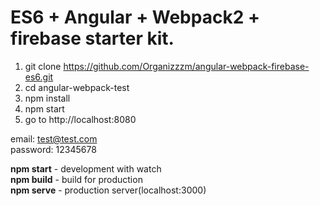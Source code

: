 # ES6 + Angular + Webpack2 + firebase starter kit.
1. git clone https://github.com/Organizzzm/angular-webpack-firebase-es6.git
2. cd angular-webpack-test
3. npm install
4. npm start
5. go to http://localhost:8080

email:      test@test.com <br/>
password:   12345678

**npm start** - development with watch <br/>
**npm build** - build for production <br/>
**npm serve** - production server(localhost:3000)
